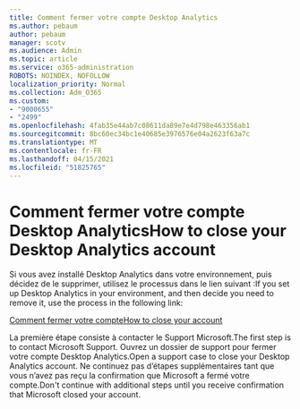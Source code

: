 ```yaml
---
title: Comment fermer votre compte Desktop Analytics
ms.author: pebaum
author: pebaum
manager: scotv
ms.audience: Admin
ms.topic: article
ms.service: o365-administration
ROBOTS: NOINDEX, NOFOLLOW
localization_priority: Normal
ms.collection: Adm_O365
ms.custom:
- "9000655"
- "2499"
ms.openlocfilehash: 4fab35e44ab7c08611da89e7e4d798e463356ab1
ms.sourcegitcommit: 8bc60ec34bc1e40685e3976576e04a2623f63a7c
ms.translationtype: MT
ms.contentlocale: fr-FR
ms.lasthandoff: 04/15/2021
ms.locfileid: "51825765"
---
```

# <a name="how-to-close-your-desktop-analytics-account"></a><span data-ttu-id="7ee62-102">Comment fermer votre compte Desktop Analytics</span><span class="sxs-lookup"><span data-stu-id="7ee62-102">How to close your Desktop Analytics account</span></span>

<span data-ttu-id="7ee62-103">Si vous avez installé Desktop Analytics dans votre environnement, puis décidez de le supprimer, utilisez le processus dans le lien suivant :</span><span class="sxs-lookup"><span data-stu-id="7ee62-103">If you set up Desktop Analytics in your environment, and then decide you need to remove it, use the process in the following link:</span></span>

[<span data-ttu-id="7ee62-104">Comment fermer votre compte</span><span class="sxs-lookup"><span data-stu-id="7ee62-104">How to close your account</span></span>](https://docs.microsoft.com/configmgr/desktop-analytics/account-close)

<span data-ttu-id="7ee62-105">La première étape consiste à contacter le Support Microsoft.</span><span class="sxs-lookup"><span data-stu-id="7ee62-105">The first step is to contact Microsoft Support.</span></span> <span data-ttu-id="7ee62-106">Ouvrez un dossier de support pour fermer votre compte Desktop Analytics.</span><span class="sxs-lookup"><span data-stu-id="7ee62-106">Open a support case to close your Desktop Analytics account.</span></span> <span data-ttu-id="7ee62-107">Ne continuez pas d’étapes supplémentaires tant que vous n’avez pas reçu la confirmation que Microsoft a fermé votre compte.</span><span class="sxs-lookup"><span data-stu-id="7ee62-107">Don't continue with additional steps until you receive confirmation that Microsoft closed your account.</span></span>